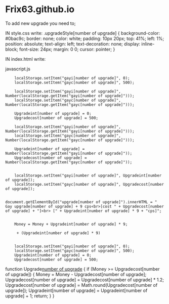 # Frix63.github.io

To add new upgrade you need to;

IN style.css write:
.upgradeStyle[number of upgrade] {
    background-color: #0bac9c;
    border: none;
    color: white;
    padding: 10px 20px;
    top: 41%;
    left: 1%;
    position: absolute;
    text-align: left;
    text-decoration: none;
    display: inline-block;
    font-size: 24px;
    margin: 0 0;
    cursor: pointer;
}

IN index.html write:
        <a href="#" id="upgrade[number of upgrade]" class="upgradeStyle[number of upgrade]" onclick="Upgrade[number of upgrade]()"></a>

javascript.js
        
        localStorage.setItem("gayi[number of upgrade]", 0);
        localStorage.setItem("gayc[number of upgrade]", 500);

        localStorage.setItem("gayi[number of upgrade]", Number(localStorage.getItem("gayi[number of upgrade]")));
        localStorage.setItem("gayc[number of upgrade]", Number(localStorage.getItem("gayc[number of upgrade]")));
        
        Upgradeint[number of upgrade] = 0;
        Upgradecost[number of upgrade] = 500;

        localStorage.setItem("gayi[number of upgrade]", Number(localStorage.getItem("gayi[number of upgrade]")));
        localStorage.setItem("gayc[number of upgrade]", Number(localStorage.getItem("gayc[number of upgrade]")));
        
        Upgradeint[number of upgrade] = Number(localStorage.getItem("gayi[number of upgrade]"));
        Upgradecost[number of upgrade] = Number(localStorage.getItem("gayc[number of upgrade]"));

        
        localStorage.setItem("gayi[number of upgrade]", Upgradeint[number of upgrade]);
        localStorage.setItem("gayc[number of upgrade]", Upgradecost[number of upgrade]);

        
    document.getElementById("upgrade[number of upgrade]").innerHTML = " Gay upgrade[number of upgrade] + 9 cps<br>[cost " + Upgradecost[number of upgrade] + "]<br> [" + Upgradeint[number of upgrade] * 9 + "cps]";

        
        Money = Money + Upgradeint[number of upgrade] * 9;

         + (Upgradeint[number of upgrade] * 9)

        
        localStorage.setItem("gayi[number of upgrade]", 0);
        localStorage.setItem("gayc[number of upgrade]", 500);
        Upgradeint[number of upgrade] = 0;
        Upgradecost[number of upgrade] = 500;

        
function Upgrade[number of upgrade]() {
    if (Money >= Upgradecost[number of upgrade]) {
        Money = Money - Upgradecost[number of upgrade];
        Upgradecost[number of upgrade] = Upgradecost[number of upgrade] * 1.2;
        Upgradecost[number of upgrade] = Math.round(Upgradecost[number of upgrade]);
        Upgradeint[number of upgrade] = Upgradeint[number of upgrade] + 1;
        return;
    }
}






